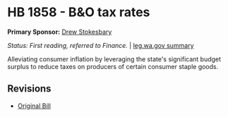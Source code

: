 # HB 1858 - B&O tax rates
**Primary Sponsor:** [Drew Stokesbary](/person/leg/drew.stokesbary.md)

*Status: First reading, referred to Finance.* | [leg.wa.gov summary](https://app.leg.wa.gov/billsummary?BillNumber=1858&Year=2021)

Alleviating consumer inflation by leveraging the state's significant budget surplus to reduce taxes on producers of certain consumer staple goods.

## Revisions
* [Original Bill](1/)
